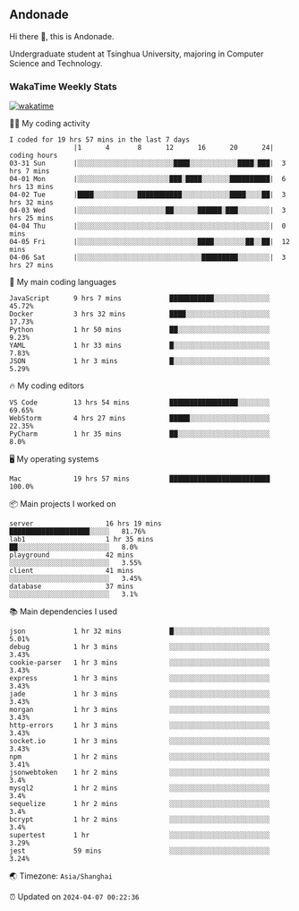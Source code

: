 ## Andonade

Hi there 👋, this is Andonade.

Undergraduate student at Tsinghua University, majoring in Computer Science and Technology.

### WakaTime Weekly Stats

[![wakatime](https://wakatime.com/badge/user/018bd8cc-ca3d-4a3e-a11d-74879d0e0c99.svg)](https://wakatime.com/@018bd8cc-ca3d-4a3e-a11d-74879d0e0c99)

🧑‍💻 My coding activity 

```text
I coded for 19 hrs 57 mins in the last 7 days
          		|1      4       8      12      16      20      24|	coding hours
03-31 Sun		|░░░░░░░░░░░░░░░░░░░░░░░░████░░░░░░░░░░░░████░███|	3 hrs 7 mins
04-01 Mon		|░░░░░░░░░░░░░░░░░░░░░░░███░████░░░░░░░██████████|	6 hrs 13 mins
04-02 Tue		|████░░░░░░░░░░░███████████░░░░░░░░░░░░████░░░░██|	3 hrs 32 mins
04-03 Wed		|░░░░░░░░░░░░░░░░░░░░░░██░░░░░░██████░███░░░░░░░░|	3 hrs 25 mins
04-04 Thu		|░░░░░░░░░░░░░░░░░░░░░░░░░░░░░░░░░░░░░░░░░░░░░░░░|	0 mins
04-05 Fri		|░░░░░░░░░░░░░░░░░░░░░░░░░░░░░░████░░░░░░░░██░░██|	12 mins
04-06 Sat		|░░░░░░░░░░░░░░░░░░░░░░░░░░░░░░░█████████░░░░░░░░|	3 hrs 27 mins
```

🌱 My main coding languages 

```text
JavaScript     	9 hrs 7 mins        	███████████░░░░░░░░░░░░░░	45.72%
Docker         	3 hrs 32 mins       	████░░░░░░░░░░░░░░░░░░░░░	17.73%
Python         	1 hr 50 mins        	██░░░░░░░░░░░░░░░░░░░░░░░	9.23%
YAML           	1 hr 33 mins        	█░░░░░░░░░░░░░░░░░░░░░░░░	7.83%
JSON           	1 hr 3 mins         	█░░░░░░░░░░░░░░░░░░░░░░░░	5.29%
```

🔥 My coding editors 

```text
VS Code        	13 hrs 54 mins      	█████████████████░░░░░░░░	69.65%
WebStorm       	4 hrs 27 mins       	█████░░░░░░░░░░░░░░░░░░░░	22.35%
PyCharm        	1 hr 35 mins        	██░░░░░░░░░░░░░░░░░░░░░░░	8.0%
```

🖥️ My operating systems 

```text
Mac            	19 hrs 57 mins      	█████████████████████████	100.0%
```

📦 Main projects I worked on 

```text
server              	16 hrs 19 mins      	████████████████████░░░░░	81.76%
lab1                	1 hr 35 mins        	██░░░░░░░░░░░░░░░░░░░░░░░	8.0%
playground          	42 mins             	░░░░░░░░░░░░░░░░░░░░░░░░░	3.55%
client              	41 mins             	░░░░░░░░░░░░░░░░░░░░░░░░░	3.45%
database            	37 mins             	░░░░░░░░░░░░░░░░░░░░░░░░░	3.1%
```

📚 Main dependencies I used 

```text
json           	1 hr 32 mins        	█░░░░░░░░░░░░░░░░░░░░░░░░	5.01%
debug          	1 hr 3 mins         	░░░░░░░░░░░░░░░░░░░░░░░░░	3.43%
cookie-parser  	1 hr 3 mins         	░░░░░░░░░░░░░░░░░░░░░░░░░	3.43%
express        	1 hr 3 mins         	░░░░░░░░░░░░░░░░░░░░░░░░░	3.43%
jade           	1 hr 3 mins         	░░░░░░░░░░░░░░░░░░░░░░░░░	3.43%
morgan         	1 hr 3 mins         	░░░░░░░░░░░░░░░░░░░░░░░░░	3.43%
http-errors    	1 hr 3 mins         	░░░░░░░░░░░░░░░░░░░░░░░░░	3.43%
socket.io      	1 hr 3 mins         	░░░░░░░░░░░░░░░░░░░░░░░░░	3.43%
npm            	1 hr 2 mins         	░░░░░░░░░░░░░░░░░░░░░░░░░	3.41%
jsonwebtoken   	1 hr 2 mins         	░░░░░░░░░░░░░░░░░░░░░░░░░	3.4%
mysql2         	1 hr 2 mins         	░░░░░░░░░░░░░░░░░░░░░░░░░	3.4%
sequelize      	1 hr 2 mins         	░░░░░░░░░░░░░░░░░░░░░░░░░	3.4%
bcrypt         	1 hr 2 mins         	░░░░░░░░░░░░░░░░░░░░░░░░░	3.4%
supertest      	1 hr                	░░░░░░░░░░░░░░░░░░░░░░░░░	3.29%
jest           	59 mins             	░░░░░░░░░░░░░░░░░░░░░░░░░	3.24%
```

🌏 Timezone: `Asia/Shanghai`

⏰ Updated on `2024-04-07 00:22:36`
